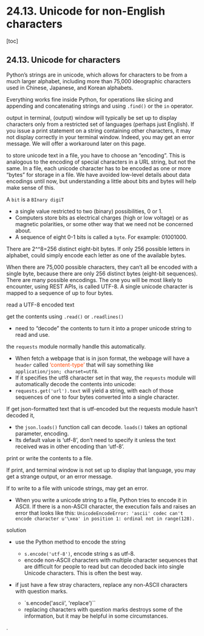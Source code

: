 
# 24.13. Unicode for non-English characters

[toc]


## 24.13. Unicode for characters

Python’s strings are in unicode, which allows for characters to be from a much larger alphabet, including more than 75,000 ideographic characters used in Chinese, Japanese, and Korean alphabets.

Everything works fine inside Python, for operations like slicing and appending and concatenating strings and using `.find()` or the `in` operator.

output in terminal, (output) window will typically be set up to display characters only from a restricted set of languages (perhaps just English). If you issue a print statement on a string containing other characters, it may not display correctly in your terminal window. Indeed, you may get an error message. We will offer a workaround later on this page.

to store unicode text in a file, you have to choose an “encoding”. This is analogous to the encoding of special characters in a URL string, but not the same. In a file, each unicode character has to be encoded as one or more “bytes” for storage in a file. We have avoided low-level details about data encodings until now, but understanding a little about bits and bytes will help make sense of this.

A `bit` is a `BInary digiT`
- a single value restricted to two (binary) possibilities, 0 or 1.
- Computers store bits as electrical charges (high or low voltage) or as magnetic polarities, or some other way that we need not be concerned about.
- A sequence of eight 0-1 bits is called a `byte`. For example: 01001000.

There are 2^^8=256 distinct eight-bit bytes. If only 256 possible letters in alphabet, could simply encode each letter as one of the available bytes.

When there are 75,000 possible characters, they can’t all be encoded with a single byte, because there are only 256 distinct bytes (eight-bit sequences). There are many possible encodings. The one you will be most likely to encounter, using REST APIs, is called UTF-8. A single unicode character is mapped to a sequence of up to four bytes.


read a UTF-8 encoded text

get the contents using `.read()` or `.readlines()`
- need to “decode” the contents to turn it into a proper unicode string to read and use.

the `requests` module normally handle this automatically.
- When fetch a webpage that is in json format, the webpage will have a `header` called <font color=OrangeRed> ‘content-type’ </font> that will say something like `application/json; charset=utf8`.
- If it specifies the utf8 character set in that way, the `requests` module will automatically decode the contents into unicode:
- `requests.get('url').text` will yield a string, with each of those sequences of one to four bytes converted into a single character.

If get json-formatted text that is utf-encoded but the requests module hasn’t decoded it,
- the `json.loads()` function call can decode. `loads()` takes an optional parameter, encoding.
- Its default value is ‘utf-8’, don’t need to specify it unless the text received was in other encoding than ‘utf-8’.


print or write the contents to a file.

If print, and terminal window is not set up to display that language, you may get a strange output, or an error message.

If to write to a file with unicode strings, may get an error.
- When you write a unicode string to a file, Python tries to encode it in ASCII. If there is a non-ASCII character, the execution fails and raises an error that looks like this: `UnicodeEncodeError: 'ascii' codec can't encode character u'\xea' in position 1: ordinal not in range(128).`

solution

- use the Python method to encode the string
  - `s.encode('utf-8')`, encode string s as utf-8.
  - encode non-ASCII characters with multiple character sequences that are difficult for people to read but can decoded back into single Unicode characters. This is often the best way.

- if just have a few stray characters, replace any non-ASCII characters with question marks.
  - `s.encode('ascii', 'replace')``
  - replacing characters with question marks destroys some of the information, but it may be helpful in some circumstances.



























.
